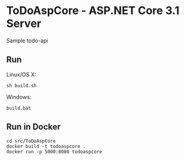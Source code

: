 # ToDoAspCore - ASP.NET Core 3.1 Server

Sample todo-api

## Run

Linux/OS X:

```
sh build.sh
```

Windows:

```
build.bat
```
## Run in Docker

```
cd src/ToDoAspCore
docker build -t todoaspcore .
docker run -p 5000:8080 todoaspcore
```
